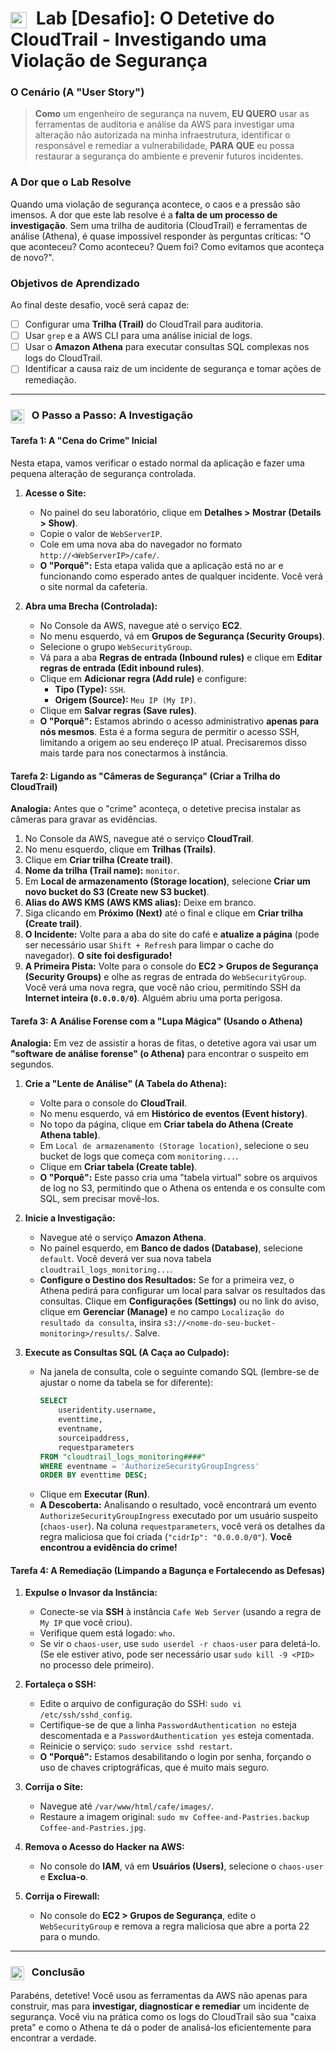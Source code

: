 # <img src="https://api.iconify.design/mdi/account-search-outline.svg?color=currentColor" width="26" style="vertical-align:middle; margin-right:8px;" /> Lab [Desafio]: O Detetive do CloudTrail - Investigando uma Violação de Segurança

### O Cenário (A "User Story")

> **Como** um engenheiro de segurança na nuvem, **EU QUERO** usar as ferramentas de auditoria e análise da AWS para investigar uma alteração não autorizada na minha infraestrutura, identificar o responsável e remediar a vulnerabilidade, **PARA QUE** eu possa restaurar a segurança do ambiente e prevenir futuros incidentes.

### A Dor que o Lab Resolve

Quando uma violação de segurança acontece, o caos e a pressão são imensos. A dor que este lab resolve é a **falta de um processo de investigação**. Sem uma trilha de auditoria (CloudTrail) e ferramentas de análise (Athena), é quase impossível responder às perguntas críticas: "O que aconteceu? Como aconteceu? Quem foi? Como evitamos que aconteça de novo?".

### Objetivos de Aprendizado
Ao final deste desafio, você será capaz de:

* [ ] Configurar uma **Trilha (Trail)** do CloudTrail para auditoria.
* [ ] Usar `grep` e a AWS CLI para uma análise inicial de logs.
* [ ] Usar o **Amazon Athena** para executar consultas SQL complexas nos logs do CloudTrail.
* [ ] Identificar a causa raiz de um incidente de segurança e tomar ações de remediação.

---

### <img src="https://api.iconify.design/mdi/rocket-launch-outline.svg?color=currentColor" width="22" style="vertical-align:middle; margin-right:8px;" /> O Passo a Passo: A Investigação

#### Tarefa 1: A "Cena do Crime" Inicial
Nesta etapa, vamos verificar o estado normal da aplicação e fazer uma pequena alteração de segurança controlada.

1.  **Acesse o Site:**
    * No painel do seu laboratório, clique em **Detalhes > Mostrar (Details > Show)**.
    * Copie o valor de `WebServerIP`.
    * Cole em uma nova aba do navegador no formato `http://<WebServerIP>/cafe/`.
    * **O "Porquê":** Esta etapa valida que a aplicação está no ar e funcionando como esperado antes de qualquer incidente. Você verá o site normal da cafeteria.

2.  **Abra uma Brecha (Controlada):**
    * No Console da AWS, navegue até o serviço **EC2**.
    * No menu esquerdo, vá em **Grupos de Segurança (Security Groups)**.
    * Selecione o grupo `WebSecurityGroup`.
    * Vá para a aba **Regras de entrada (Inbound rules)** e clique em **Editar regras de entrada (Edit inbound rules)**.
    * Clique em **Adicionar regra (Add rule)** e configure:
        * **Tipo (Type):** `SSH`.
        * **Origem (Source):** `Meu IP (My IP)`.
    * Clique em **Salvar regras (Save rules)**.
    * **O "Porquê":** Estamos abrindo o acesso administrativo **apenas para nós mesmos**. Esta é a forma segura de permitir o acesso SSH, limitando a origem ao seu endereço IP atual. Precisaremos disso mais tarde para nos conectarmos à instância.

#### Tarefa 2: Ligando as "Câmeras de Segurança" (Criar a Trilha do CloudTrail)
**Analogia:** Antes que o "crime" aconteça, o detetive precisa instalar as câmeras para gravar as evidências.

1.  No Console da AWS, navegue até o serviço **CloudTrail**.
2.  No menu esquerdo, clique em **Trilhas (Trails)**.
3.  Clique em **Criar trilha (Create trail)**.
4.  **Nome da trilha (Trail name):** `monitor`.
5.  Em **Local de armazenamento (Storage location)**, selecione **Criar um novo bucket do S3 (Create new S3 bucket)**.
6.  **Alias do AWS KMS (AWS KMS alias):** Deixe em branco.
7.  Siga clicando em **Próximo (Next)** até o final e clique em **Criar trilha (Create trail)**.
8.  **O Incidente:** Volte para a aba do site do café e **atualize a página** (pode ser necessário usar `Shift + Refresh` para limpar o cache do navegador). **O site foi desfigurado!**
9.  **A Primeira Pista:** Volte para o console do **EC2 > Grupos de Segurança (Security Groups)** e olhe as regras de entrada do `WebSecurityGroup`. Você verá uma nova regra, que você não criou, permitindo SSH da **Internet inteira (`0.0.0.0/0`)**. Alguém abriu uma porta perigosa.

#### Tarefa 3: A Análise Forense com a "Lupa Mágica" (Usando o Athena)

**Analogia:** Em vez de assistir a horas de fitas, o detetive agora vai usar um **"software de análise forense" (o Athena)** para encontrar o suspeito em segundos.

1.  **Crie a "Lente de Análise" (A Tabela do Athena):**
    * Volte para o console do **CloudTrail**.
    * No menu esquerdo, vá em **Histórico de eventos (Event history)**.
    * No topo da página, clique em **Criar tabela do Athena (Create Athena table)**.
    * Em `Local de armazenamento (Storage location)`, selecione o seu bucket de logs que começa com `monitoring...`.
    * Clique em **Criar tabela (Create table)**.
    * **O "Porquê":** Este passo cria uma "tabela virtual" sobre os arquivos de log no S3, permitindo que o Athena os entenda e os consulte com SQL, sem precisar movê-los.

2.  **Inicie a Investigação:**

    * Navegue até o serviço **Amazon Athena**.
    * No painel esquerdo, em **Banco de dados (Database)**, selecione `default`. Você deverá ver sua nova tabela `cloudtrail_logs_monitoring...`.
    * **Configure o Destino dos Resultados:** Se for a primeira vez, o Athena pedirá para configurar um local para salvar os resultados das consultas. Clique em **Configurações (Settings)** ou no link do aviso, clique em **Gerenciar (Manage)** e no campo `Localização do resultado da consulta`, insira `s3://<nome-do-seu-bucket-monitoring>/results/`. Salve.
3.  **Execute as Consultas SQL (A Caça ao Culpado):**

    * Na janela de consulta, cole o seguinte comando SQL (lembre-se de ajustar o nome da tabela se for diferente):
        ```sql
        SELECT 
            useridentity.username, 
            eventtime, 
            eventname, 
            sourceipaddress,
            requestparameters
        FROM "cloudtrail_logs_monitoring####"
        WHERE eventname = 'AuthorizeSecurityGroupIngress'
        ORDER BY eventtime DESC;
        ```
    * Clique em **Executar (Run)**.
    * **A Descoberta:** Analisando o resultado, você encontrará um evento `AuthorizeSecurityGroupIngress` executado por um usuário suspeito (`chaos-user`). Na coluna `requestparameters`, você verá os detalhes da regra maliciosa que foi criada (`"cidrIp": "0.0.0.0/0"`). **Você encontrou a evidência do crime!**

#### Tarefa 4: A Remediação (Limpando a Bagunça e Fortalecendo as Defesas)

1.  **Expulse o Invasor da Instância:**
    * Conecte-se via **SSH** à instância `Cafe Web Server` (usando a regra de `My IP` que você criou).
    * Verifique quem está logado: `who`.
    * Se vir o `chaos-user`, use `sudo userdel -r chaos-user` para deletá-lo. (Se ele estiver ativo, pode ser necessário usar `sudo kill -9 <PID>` no processo dele primeiro).

2.  **Fortaleça o SSH:**
    * Edite o arquivo de configuração do SSH: `sudo vi /etc/ssh/sshd_config`.
    * Certifique-se de que a linha `PasswordAuthentication no` esteja descomentada e a `PasswordAuthentication yes` esteja comentada.
    * Reinicie o serviço: `sudo service sshd restart`.
    * **O "Porquê":** Estamos desabilitando o login por senha, forçando o uso de chaves criptográficas, que é muito mais seguro.

3.  **Corrija o Site:**
    * Navegue até `/var/www/html/cafe/images/`.
    * Restaure a imagem original: `sudo mv Coffee-and-Pastries.backup Coffee-and-Pastries.jpg`.

4.  **Remova o Acesso do Hacker na AWS:**
    * No console do **IAM**, vá em **Usuários (Users)**, selecione o `chaos-user` e **Exclua-o**.

5.  **Corrija o Firewall:**
    * No console do **EC2 > Grupos de Segurança**, edite o `WebSecurityGroup` e remova a regra maliciosa que abre a porta 22 para o mundo.

---

### <img src="https://api.iconify.design/mdi/star-four-points.svg?color=currentColor" width="22" style="vertical-align:middle; margin-right:8px;" /> Conclusão
Parabéns, detetive! Você usou as ferramentas da AWS não apenas para construir, mas para **investigar, diagnosticar e remediar** um incidente de segurança. Você viu na prática como os logs do CloudTrail são sua "caixa preta" e como o Athena te dá o poder de analisá-los eficientemente para encontrar a verdade.